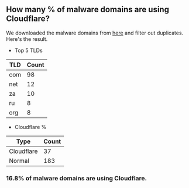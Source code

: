 ## How many % of malware domains are using Cloudflare?


We downloaded the malware domains from [here](https://urlhaus.abuse.ch) and filter out duplicates.
Here's the result.


[//]: # (start replacement)


- Top 5 TLDs

| TLD | Count |
| --- | --- |
| com | 98 |
| net | 12 |
| za | 10 |
| ru | 8 |
| org | 8 |


- Cloudflare %

| Type | Count |
| --- | --- |
| Cloudflare | 37 |
| Normal | 183 |


### 16.8% of malware domains are using Cloudflare.
